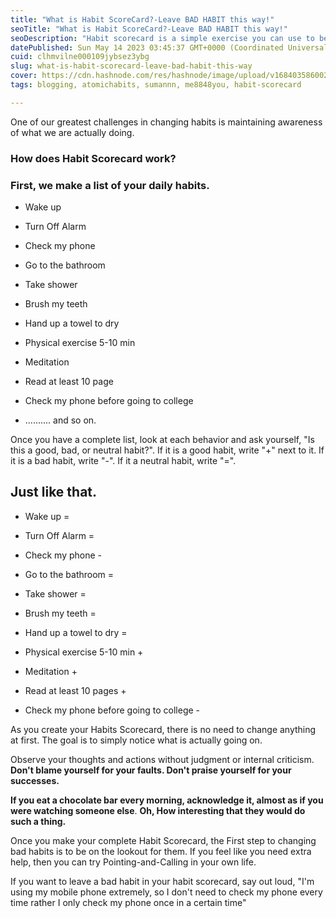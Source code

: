 ```yaml
---
title: "What is Habit ScoreCard?-Leave BAD HABIT this way!"
seoTitle: "What is Habit ScoreCard?-Leave BAD HABIT this way!"
seoDescription: "Habit scorecard is a simple exercise you can use to become more aware of your behavior."
datePublished: Sun May 14 2023 03:45:37 GMT+0000 (Coordinated Universal Time)
cuid: clhmvilne000109jybsez3ybg
slug: what-is-habit-scorecard-leave-bad-habit-this-way
cover: https://cdn.hashnode.com/res/hashnode/image/upload/v1684035860029/bba6ae90-02ff-4809-ac43-9781c6b1cee2.png
tags: blogging, atomichabits, sumannn, me8848you, habit-scorecard

---
```


One of our greatest challenges in changing habits is maintaining awareness of what we are actually doing.

### How does Habit Scorecard work?

### First, we make a list of your daily habits.

* Wake up
    
* Turn Off Alarm
    
* Check my phone
    
* Go to the bathroom
    
* Take shower
    
* Brush my teeth
    
* Hand up a towel to dry
    
* Physical exercise 5-10 min
    
* Meditation
    
* Read at least 10 page
    
* Check my phone before going to college
    
* .......... and so on.
    

Once you have a complete list, look at each behavior and ask yourself, "Is this a good, bad, or neutral habit?". If it is a good habit, write "+" next to it. If it is a bad habit, write "-". If it a neutral habit, write "=".

## Just like that.

* Wake up =
    
* Turn Off Alarm =
    
* Check my phone -
    
* Go to the bathroom =
    
* Take shower =
    
* Brush my teeth =
    
* Hand up a towel to dry =
    
* Physical exercise 5-10 min +
    
* Meditation +
    
* Read at least 10 pages +
    
* Check my phone before going to college -
    

As you create your Habits Scorecard, there is no need to change anything at first. The goal is to simply notice what is actually going on.

Observe your thoughts and actions without judgment or internal criticism. **Don't blame yourself for your faults. Don't praise yourself for your successes.**

**If you eat a chocolate bar every morning, acknowledge it, almost as if you were watching someone else**. **Oh, How interesting that they would do such a thing.**

Once you make your complete Habit Scorecard, the First step to changing bad habits is to be on the lookout for them. If you feel like you need extra help, then you can try Pointing-and-Calling in your own life.

If you want to leave a bad habit in your habit scorecard, say out loud, "I'm using my mobile phone extremely, so I don't need to check my phone every time rather I only check my phone once in a certain time"